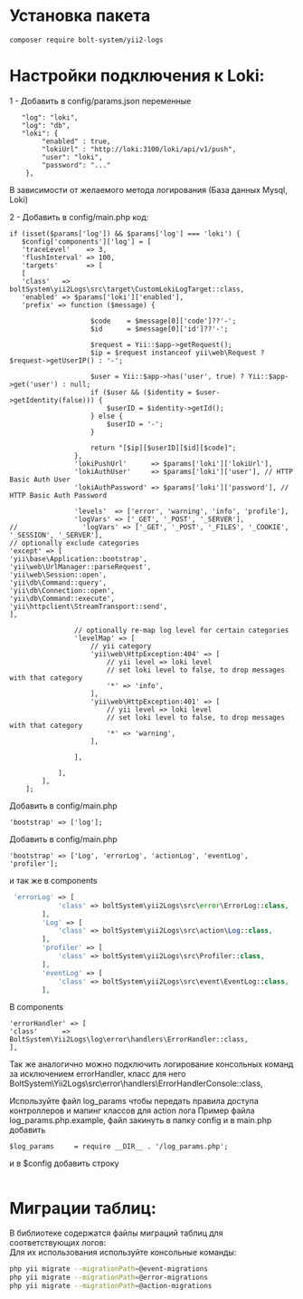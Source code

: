 # Установка пакета
```
composer require bolt-system/yii2-logs
```

# Настройки подключения к Loki:
   1 - Добавить в config/params.json переменные
```
   "log": "loki",
   "log": "db",
   "loki": {
        "enabled" : true,
        "lokiUrl" : "http://loki:3100/loki/api/v1/push",
        "user": "loki",
        "password": "..."
    },
   ```
В зависимости от желаемого метода логирования (База данных Mysql, Loki) <br>

2 - Добавить в config/main.php код:
```
if (isset($params['log']) && $params['log'] === 'loki') {
   $config['components']['log'] = [
   'traceLevel'    => 3,
   'flushInterval' => 100,
   'targets'       => [
   [
   'class'   => boltSystem\yii2Logs\src\target\CustomLokiLogTarget::class,
   'enabled' => $params['loki']['enabled'],
   'prefix' => function ($message) {

                    $code    = $message[0]['code']??'-';
                    $id      = $message[0]['id']??'-';

                    $request = Yii::$app->getRequest();
                    $ip = $request instanceof yii\web\Request ? $request->getUserIP() : '-';

                    $user = Yii::$app->has('user', true) ? Yii::$app->get('user') : null;
                    if ($user && ($identity = $user->getIdentity(false))) {
                        $userID = $identity->getId();
                    } else {
                        $userID = '-';
                    }

                    return "[$ip][$userID][$id][$code]";
                },
                'lokiPushUrl'      => $params['loki']['lokiUrl'],
                'lokiAuthUser'     => $params['loki']['user'], // HTTP Basic Auth User
                'lokiAuthPassword' => $params['loki']['password'], // HTTP Basic Auth Password

                'levels'  => ['error', 'warning', 'info', 'profile'],
                'logVars' => ['_GET', '_POST', '_SERVER'],
//                'logVars' => ['_GET', '_POST', '_FILES', '_COOKIE', '_SESSION', '_SERVER'],
// optionally exclude categories
'except' => [
'yii\base\Application::bootstrap',
'yii\web\UrlManager::parseRequest',
'yii\web\Session::open',
'yii\db\Command::query',
'yii\db\Connection::open',
'yii\db\Command::execute',
'yii\httpclient\StreamTransport::send',
],

                // optionally re-map log level for certain categories
                'levelMap' => [
                    // yii category
                    'yii\web\HttpException:404' => [
                        // yii level => loki level
                        // set loki level to false, to drop messages with that category
                        '*' => 'info',
                    ],
                    'yii\web\HttpException:401' => [
                        // yii level => loki level
                        // set loki level to false, to drop messages with that category
                        '*' => 'warning',
                    ],

                ],

            ],
        ],
    ];
```
Добавить в config/main.php 
```
'bootstrap' => ['log'];
```

Добавить в config/main.php 

```
'bootstrap' => ['Log', 'errorLog', 'actionLog', 'eventLog', 'profiler'];
```
и так же в components 
```php
 'errorLog' => [
            'class' => boltSystem\yii2Logs\src\error\ErrorLog::class,
        ],
        'Log' => [
            'class' => boltSystem\yii2Logs\src\action\Log::class,
        ],
        'profiler' => [
            'class' => boltSystem\yii2Logs\src\Profiler::class,
        ],
        'eventLog' => [
            'class' => boltSystem\yii2Logs\src\event\EventLog::class,
        ],
```
В components
```
'errorHandler' => [
'class'      => BoltSystem\Yii2Logs\log\error\handlers\ErrorHandler::class,
],
```
Так же аналогично можно подключить логирование консольных команд за исключением errorHandler, класс для него BoltSystem\Yii2Logs\src\error\handlers\ErrorHandlerConsole::class,

Используйте файл log_params чтобы передать правила доступа контроллеров и мапинг классов для action лога
Пример файла log_params.php.example, файл закинуть в папку config и в main.php добавить
```
$log_params     = require __DIR__ . '/log_params.php';
```
и в $config добавить строку
```

```

# Миграции таблиц:
В библиотеке содержатся файлы миграций таблиц для соответствующих логов:<br>
Для их использования используйте консольные команды:
```bash
php yii migrate --migrationPath=@event-migrations
php yii migrate --migrationPath=@error-migrations
php yii migrate --migrationPath=@action-migrations
```

